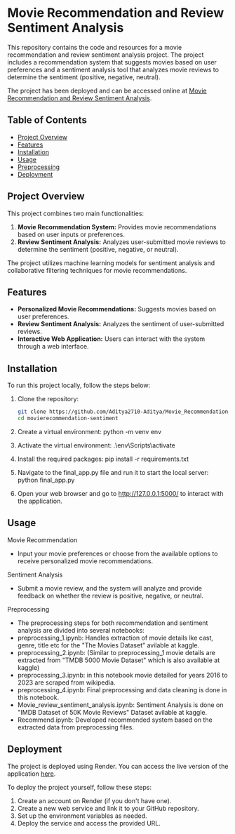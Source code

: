 # Movie Recommendation and Review Sentiment Analysis

This repository contains the code and resources for a movie recommendation and review sentiment analysis project. The project includes a recommendation system that suggests movies based on user preferences and a sentiment analysis tool that analyzes movie reviews to determine the sentiment (positive, negative, neutral).

The project has been deployed and can be accessed online at [Movie Recommendation and Review Sentiment Analysis](https://movie-recommendation-review-sentiment.onrender.com/).

## Table of Contents
- [Project Overview](#project-overview)
- [Features](#features)
- [Installation](#installation)
- [Usage](#usage)
- [Preprocessing](#preprocessing)
- [Deployment](#deployment)

## Project Overview
This project combines two main functionalities:
1. **Movie Recommendation System:** Provides movie recommendations based on user inputs or preferences.
2. **Review Sentiment Analysis:** Analyzes user-submitted movie reviews to determine the sentiment (positive, negative, or neutral).

The project utilizes machine learning models for sentiment analysis and collaborative filtering techniques for movie recommendations.

## Features
- **Personalized Movie Recommendations:** Suggests movies based on user preferences.
- **Review Sentiment Analysis:** Analyzes the sentiment of user-submitted reviews.
- **Interactive Web Application:** Users can interact with the system through a web interface.

## Installation

To run this project locally, follow the steps below:

1. Clone the repository:
   ```bash
   git clone https://github.com/Aditya2710-Aditya/Movie_Recommendation_Review_Sentiment.git
   cd movierecommendation-sentiment

2. Create a virtual environment:
    python -m venv env

3. Activate the virtual environment:
     .\env\Scripts\activate

4. Install the required packages:
     pip install -r requirements.txt

5. Navigate to the final_app.py file and run it to start the local server:
     python final_app.py

6. Open your web browser and go to http://127.0.0.1:5000/ to interact with the application.
     
## Usage
Movie Recommendation
*  Input your movie preferences or choose from the available options to receive personalized movie recommendations.

Sentiment Analysis
*  Submit a movie review, and the system will analyze and provide feedback on whether the review is positive, negative, or neutral.

Preprocessing
*  The preprocessing steps for both recommendation and sentiment analysis are divided into several notebooks:
*  preprocessing_1.ipynb: Handles extraction of movie details lke cast, genre, title etc for the "The Movies Dataset" avilable at kaggle.
*  preprocessing_2.ipynb: (Similar to preprocessing_1 movie details are extracted from "TMDB 5000 Movie Dataset" which is also available at kaggle)
*  preprocessing_3.ipynb: in this notebook movie detailed for years 2016 to 2023 are scraped from wikipedia.
*  preprocessing_4.ipynb: Final preprocessing and data cleaning is done in this notebook.
*  Movie_review_sentiment_analysis.ipynb: Sentiment Analysis is done on "IMDB Dataset of 50K Movie Reviews" Dataset avilable at kaggle.
*  Recommend.ipynb: Developed recommended system based on the extracted data from preprocessing files.
  
## Deployment
The project is deployed using Render. You can access the live version of the application [here](https://movie-recommendation-review-sentiment.onrender.com/).

To deploy the project yourself, follow these steps:

1. Create an account on Render (if you don't have one).
2. Create a new web service and link it to your GitHub repository.
3. Set up the environment variables as needed.
4. Deploy the service and access the provided URL.
